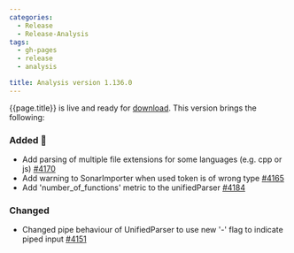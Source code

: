 ```yaml
---
categories:
  - Release
  - Release-Analysis
tags:
  - gh-pages
  - release
  - analysis

title: Analysis version 1.136.0
---
```


{{page.title}} is live and ready for [download](https://github.com/MaibornWolff/codecharta/releases/tag/ana-1.136.0).
This version brings the following:

### Added 🚀

- Add parsing of multiple file extensions for some languages (e.g. cpp or js) [#4170](https://github.com/MaibornWolff/codecharta/pull/4170)
- Add warning to SonarImporter when used token is of wrong type [#4165](https://github.com/MaibornWolff/codecharta/pull/4165)
- Add 'number_of_functions' metric to the unifiedParser [#4184](https://github.com/MaibornWolff/codecharta/pull/4184)

### Changed
- Changed pipe behaviour of UnifiedParser to use new '-' flag to indicate piped input [#4151](https://github.com/MaibornWolff/codecharta/pull/4151)